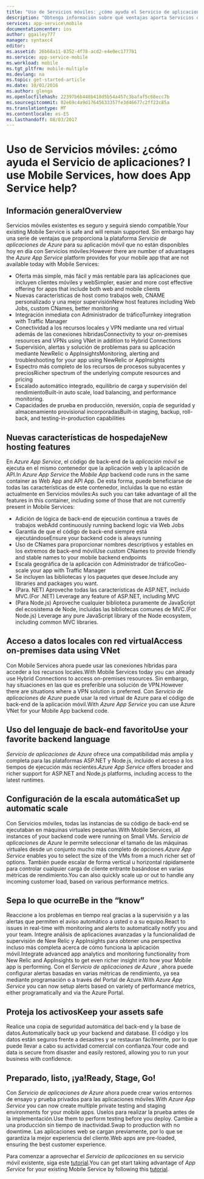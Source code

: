 ```yaml
---
title: "Uso de Servicios móviles: ¿cómo ayuda el Servicio de aplicaciones?"
description: "Obtenga información sobre qué ventajas aporta Servicios de aplicaciones a los proyectos de Servicios móviles existentes."
services: app-service\mobile
documentationcenter: ios
author: ggailey777
manager: syntaxc4
editor: 
ms.assetid: 26b68a11-8352-4f78-acd2-e4e0ec177781
ms.service: app-service-mobile
ms.workload: mobile
ms.tgt_pltfrm: mobile-multiple
ms.devlang: na
ms.topic: get-started-article
ms.date: 10/01/2016
ms.author: glenga
ms.openlocfilehash: 22397b6b448b418d5b54a457c3bafaf5c68ecc7b
ms.sourcegitcommit: 02e69c4a9d17645633357fe3d46677c2ff22c85a
ms.translationtype: MT
ms.contentlocale: es-ES
ms.lasthandoff: 08/03/2017
---
```

# <span data-ttu-id="505b2-103"><a name="getting-started"> </a>Uso de Servicios móviles: ¿cómo ayuda el Servicio de aplicaciones?</span><span class="sxs-lookup"><span data-stu-id="505b2-103"><a name="getting-started"> </a>I use Mobile Services, how does App Service help?</span></span>
## <a name="overview"></a><span data-ttu-id="505b2-104">Información general</span><span class="sxs-lookup"><span data-stu-id="505b2-104">Overview</span></span>
<span data-ttu-id="505b2-105">Servicios móviles existentes es seguro y seguirá siendo compatible.</span><span class="sxs-lookup"><span data-stu-id="505b2-105">Your existing Mobile Service is safe and will remain supported.</span></span> <span data-ttu-id="505b2-106">Sin embargo hay una serie de ventajas que proporciona la plataforma *Servicio de aplicaciones de Azure* para su aplicación móvil que no están disponibles hoy en día con Servicios móviles:</span><span class="sxs-lookup"><span data-stu-id="505b2-106">However there are number of advantages the *Azure App Service* platform provides for your mobile app that are not available today with Mobile Services:</span></span>

* <span data-ttu-id="505b2-107">Oferta más simple, más fácil y más rentable para las aplicaciones que incluyen clientes móviles y web</span><span class="sxs-lookup"><span data-stu-id="505b2-107">Simpler, easier and more cost effective offering for apps that include both web and mobile clients</span></span>
* <span data-ttu-id="505b2-108">Nuevas características de host como trabajos web, CNAME personalizado y una mejor supervisión</span><span class="sxs-lookup"><span data-stu-id="505b2-108">New host features including Web Jobs, custom CNames, better monitoring</span></span>
* <span data-ttu-id="505b2-109">Integración inmediata con Administrador de tráfico</span><span class="sxs-lookup"><span data-stu-id="505b2-109">Turnkey integration with Traffic Manager</span></span>
* <span data-ttu-id="505b2-110">Conectividad a los recursos locales y VPN mediante una red virtual además de las conexiones híbridas</span><span class="sxs-lookup"><span data-stu-id="505b2-110">Connectivity to your on-premises resources and VPNs using VNet in addition to Hybrid Connections</span></span>
* <span data-ttu-id="505b2-111">Supervisión, alertas y solución de problemas para su aplicación mediante NewRelic o AppInsights</span><span class="sxs-lookup"><span data-stu-id="505b2-111">Monitoring, alerting and  troubleshooting for your app using NewRelic or AppInsights</span></span>
* <span data-ttu-id="505b2-112">Espectro más completo de los recursos de procesos subyacentes y precios</span><span class="sxs-lookup"><span data-stu-id="505b2-112">Richer spectrum of the underlying compute resources and pricing</span></span>
* <span data-ttu-id="505b2-113">Escalado automático integrado, equilibrio de carga y supervisión del rendimiento</span><span class="sxs-lookup"><span data-stu-id="505b2-113">Built-in auto scale, load balancing, and performance monitoring.</span></span>
* <span data-ttu-id="505b2-114">Capacidades de prueba en producción, reversión, copia de seguridad y almacenamiento provisional incorporadas</span><span class="sxs-lookup"><span data-stu-id="505b2-114">Built-in staging, backup, roll-back, and testing-in-production capabilities</span></span>

## <a name="new-hosting-features"></a><span data-ttu-id="505b2-115">Nuevas características de hospedaje</span><span class="sxs-lookup"><span data-stu-id="505b2-115">New hosting features</span></span>
<span data-ttu-id="505b2-116">En *Azure App Service*, el código de back-end de la *aplicación móvil* se ejecuta en el mismo contenedor que la aplicación web y la aplicación de API.</span><span class="sxs-lookup"><span data-stu-id="505b2-116">In *Azure App Service* the *Mobile App* backend code runs in the same container as Web App and API App.</span></span> <span data-ttu-id="505b2-117">De esta forma, puede beneficiarse de todas las características de este contenedor, incluidas la que no están actualmente en Servicios móviles:</span><span class="sxs-lookup"><span data-stu-id="505b2-117">As such you can take advantage of all the features in this container, including some of those that are not currently present in Mobile Services:</span></span>

* <span data-ttu-id="505b2-118">Adición de lógica de back-end de ejecución continua a través de trabajos web</span><span class="sxs-lookup"><span data-stu-id="505b2-118">Add continuously running backend logic via Web Jobs</span></span>
* <span data-ttu-id="505b2-119">Garantía de que el código de back-end siempre está ejecutándose</span><span class="sxs-lookup"><span data-stu-id="505b2-119">Ensure your backend code is always running</span></span>
* <span data-ttu-id="505b2-120">Uso de CNames para proporcionar nombres descriptivos y estables en los extremos de back-end móvil</span><span class="sxs-lookup"><span data-stu-id="505b2-120">Use custom CNames to provide friendly and stable names to your mobile backend endpoints</span></span>
* <span data-ttu-id="505b2-121">Escala geográfica de la aplicación con Administrador de tráfico</span><span class="sxs-lookup"><span data-stu-id="505b2-121">Geo-scale your app with Traffic Manager</span></span>
* <span data-ttu-id="505b2-122">Se incluyen las bibliotecas y los paquetes que desee.</span><span class="sxs-lookup"><span data-stu-id="505b2-122">Include any libraries and packages you want.</span></span>
* <span data-ttu-id="505b2-123">(Para. NET) Aproveche todas las características de ASP.NET, incluido MVC.</span><span class="sxs-lookup"><span data-stu-id="505b2-123">(For .NET) Leverage any feature of ASP.NET, including MVC</span></span>
* <span data-ttu-id="505b2-124">(Para Node.js) Aproveche cualquier biblioteca puramente de JavaScript del ecosistema de Node, incluidas las bibliotecas comunes de MVC.</span><span class="sxs-lookup"><span data-stu-id="505b2-124">(For Node.js) Leverage any pure JavaScript library of the Node ecosystem, including common MVC libraries.</span></span>

## <a name="access-on-premises-data-using-vnet"></a><span data-ttu-id="505b2-125">Acceso a datos locales con red virtual</span><span class="sxs-lookup"><span data-stu-id="505b2-125">Access on-premises data using VNet</span></span>
<span data-ttu-id="505b2-126">Con Mobile Services ahora puede usar las conexiones híbridas para acceder a los recursos locales.</span><span class="sxs-lookup"><span data-stu-id="505b2-126">With Mobile Services today you can already use Hybrid Connections to access on-premises resources.</span></span> <span data-ttu-id="505b2-127">Sin embargo, hay situaciones en las que es preferible una solución de VPN.</span><span class="sxs-lookup"><span data-stu-id="505b2-127">However there are situations where a VPN solution is preferred.</span></span> <span data-ttu-id="505b2-128">Con *Servicio de aplicaciones de Azure* puede usar la red virtual de Azure para el código de back-end de la aplicación móvil.</span><span class="sxs-lookup"><span data-stu-id="505b2-128">With *Azure App Service* you can use Azure VNet for your Mobile App backend code.</span></span>

## <a name="use-your-favorite-backend-language"></a><span data-ttu-id="505b2-129">Uso del lenguaje de back-end favorito</span><span class="sxs-lookup"><span data-stu-id="505b2-129">Use your favorite backend language</span></span>
<span data-ttu-id="505b2-130">*Servicio de aplicaciones de Azure* ofrece una compatibilidad más amplia y completa para las plataformas ASP.NET y Node.js, incluido el acceso a los tiempos de ejecución más recientes.</span><span class="sxs-lookup"><span data-stu-id="505b2-130">*Azure App Service* offers broader and richer support for ASP.NET and Node.js platforms, including access to the latest runtimes.</span></span>

## <a name="set-up-automatic-scale"></a><span data-ttu-id="505b2-131">Configuración de la escala automática</span><span class="sxs-lookup"><span data-stu-id="505b2-131">Set up automatic scale</span></span>
<span data-ttu-id="505b2-132">Con Servicios móviles, todas las instancias de su código de back-end se ejecutaban en máquinas virtuales pequeñas.</span><span class="sxs-lookup"><span data-stu-id="505b2-132">With Mobile Services, all instances of your backend code were running on Small VMs.</span></span> <span data-ttu-id="505b2-133">*Servicio de aplicaciones de Azure* le permite seleccionar el tamaño de las máquinas virtuales desde un conjunto mucho más completo de opciones.</span><span class="sxs-lookup"><span data-stu-id="505b2-133">*Azure App Service* enables you to select the size of the VMs from a much richer set of options.</span></span> <span data-ttu-id="505b2-134">También puede escalar de forma vertical u horizontal rápidamente para controlar cualquier carga de cliente entrante basándose en varias métricas de rendimiento.</span><span class="sxs-lookup"><span data-stu-id="505b2-134">You can also  quickly scale up or out to handle any incoming customer load, based on various performance metrics.</span></span>

## <a name="be-in-the-know"></a><span data-ttu-id="505b2-135">Sepa lo que ocurre</span><span class="sxs-lookup"><span data-stu-id="505b2-135">Be in the “know”</span></span>
<span data-ttu-id="505b2-136">Reaccione a los problemas en tiempo real gracias a la supervisión y a las alertas que permiten el aviso automático a usted o a su equipo.</span><span class="sxs-lookup"><span data-stu-id="505b2-136">React to issues in real-time with monitoring and alerts to automatically notify you and your team.</span></span> <span data-ttu-id="505b2-137">Integre análisis de aplicaciones avanzadas y la funcionalidad de supervisión de New Relic y AppInsights para obtener una perspectiva incluso más completa acerca de cómo funciona la aplicación móvil.</span><span class="sxs-lookup"><span data-stu-id="505b2-137">Integrate advanced app analytics and monitoring functionality from New Relic and AppInsights to get even richer insight into how your Mobile app is performing.</span></span> <span data-ttu-id="505b2-138">Con el *Servicio de aplicaciones de Azure* , ahora puede configurar alertas basadas en varias métricas de rendimiento, ya sea mediante programación o a través del Portal de Azure.</span><span class="sxs-lookup"><span data-stu-id="505b2-138">With *Azure App Service* you can now setup alerts based on variety of performance metrics, either programatically and via the Azure Portal.</span></span>

## <a name="keep-your-assets-safe"></a><span data-ttu-id="505b2-139">Proteja los activos</span><span class="sxs-lookup"><span data-stu-id="505b2-139">Keep your assets safe</span></span>
<span data-ttu-id="505b2-140">Realice una copia de seguridad automática del back-end y la base de datos.</span><span class="sxs-lookup"><span data-stu-id="505b2-140">Automatically back up your backend and database.</span></span> <span data-ttu-id="505b2-141">El código y los datos están seguros frente a desastres y se restauran fácilmente, por lo que puede llevar a cabo su actividad comercial con confianza.</span><span class="sxs-lookup"><span data-stu-id="505b2-141">Your code and data is secure from disaster and easily restored, allowing you to run your business with confidence.</span></span>

## <a name="ready-stage-go"></a><span data-ttu-id="505b2-142">Preparado, listo, ¡ya!</span><span class="sxs-lookup"><span data-stu-id="505b2-142">Ready, Stage, Go!</span></span>
<span data-ttu-id="505b2-143">Con *Servicio de aplicaciones de Azure* ahora puede crear varios entornos de ensayo y prueba privados para las aplicaciones móviles.</span><span class="sxs-lookup"><span data-stu-id="505b2-143">With *Azure App Service* you can now create multiple private testing and staging environments for your mobile apps.</span></span> <span data-ttu-id="505b2-144">Úselos para realizar la prueba antes de la implementación.</span><span class="sxs-lookup"><span data-stu-id="505b2-144">Use them to perform testing before you deploy.</span></span> <span data-ttu-id="505b2-145">Cambie a una producción sin tiempo de inactividad.</span><span class="sxs-lookup"><span data-stu-id="505b2-145">Swap to production with no downtime.</span></span> <span data-ttu-id="505b2-146">Las aplicaciones web se cargan previamente, por lo que se garantiza la mejor experiencia del cliente.</span><span class="sxs-lookup"><span data-stu-id="505b2-146">Web apps are pre-loaded, ensuring the best customer experience.</span></span>

<span data-ttu-id="505b2-147">Para comenzar a aprovechar el *Servicio de aplicaciones* en su servicio móvil existente, siga este [tutorial](app-service-mobile-migrating-from-mobile-services.md).</span><span class="sxs-lookup"><span data-stu-id="505b2-147">You can get start taking advantage of *App Service* for your existing Mobile Service by following this [tutorial](app-service-mobile-migrating-from-mobile-services.md).</span></span>
